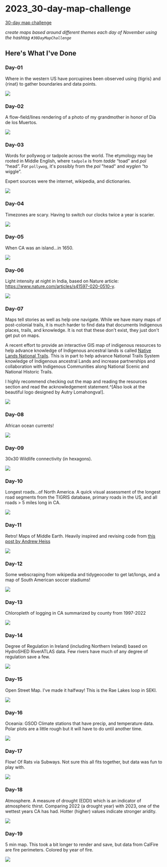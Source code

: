# 2023_30-day-map-challenge

[30-day map challenge](https://30daymapchallenge.com/)

*create maps based around different themes each day of November using the hashtag `#30DayMapChallenge`*

## Here's What I've Done

### Day-01

Where in the western US have porcupines been observed using {tigris} and {rinat} to gather boundaries and data points.

![](figs/day01-points.png)

### Day-02

A flow-field/lines rendering of a photo of my grandmother in honor of Día de los Muertos.

![](figs/day02-lines.png)

### Day-03

Words for pollywog or tadpole across the world. The etymology may be rooted in Middle English, where `tadpole` is from *tadde* “toad” and *pol* “head”. For  `pollywog`, it's possibly from the *pol* "head" and *wyglen* “to wiggle”.

Expert sources were the internet, wikipedia, and dictionaries.

![](figs/day03-pollygons.png)


### Day-04

Timezones are scary. Having to switch our clocks twice a year is scarier.

![](figs/day04-badmap.png)

### Day-05

When CA was an island...in 1650.

![](figs/day05-analog.png)


### Day-06

Light intensity at night in India, based on Nature article: https://www.nature.com/articles/s41597-020-0510-y.

![](figs/day06-asia-lights.png)

### Day-07

Maps tell stories as well as help one navigate. While we have many maps of post-colonial trails, it is much harder to find data that documents Indigenous places, trails, and knowledge. It is not that these don't exist, they just don't get put on maps. 

A recent effort to provide an interactive GIS map of indigenous resources to help advance knowledge of Indigenous ancestral lands is called [Native Lands National Trails](https://experience.arcgis.com/experience/c98b415eb4b44081a6dcb9e824785846/page/NLNT-Homepage/). This is in part to help advance National Trails System knowledge of Indigenous ancestral Lands and increase partnerships and collaboration with Indigenous Communities along National Scenic and National Historic Trails.

I highly recommend checking out the map and reading the resources section and read the acknowledgement statement.^[Also look at the beautiful logo designed by Autry Lomahongva!].

![](figs/day07-navigation.png)

### Day-08

African ocean currents!

![](figs/day08-africa_small.gif)

### Day-09

30x30 Wildlife connectivity (in hexagons).

![](figs/day09_hexagons_3d_circle_v1.png)

### Day-10

Longest roads...of North America. A quick visual assessment of the longest road segments from the TIGRIS database, primary roads in the US, and all roads > 5 miles long in CA.

![](figs/day10-northamerica-combined.png)

### Day-11

Retro! Maps of Middle Earth. Heavily inspired and revising code from [this post by Andrew Heiss](https://www.andrewheiss.com/blog/2023/04/26/middle-earth-mapping-sf-r-gis/)

![](figs/day11-retro.png)

### Day-12

Some webscraping from wikipedia and tidygeocoder to get lat/longs, and a map of South American soccer stadiums!

![](figs/day12-south-america.png)

### Day-13

Chloropleth of logging in CA summarized by county from 1997-2022

![](figs/day13-chloropleth-logging-titled.png)

### Day-14

Degree of Regulation in Ireland (including Northern Ireland) based on HydroSHED RiverATLAS data. Few rivers have much of any degree of regulation save a few. 

![](figs/day14-europe-rivs-combined.png)

### Day-15

Open Street Map. I've made it halfway! This is the Rae Lakes loop in SEKI.

![](figs/day15-osm-seki.png)

### Day-16

Oceania: GSOD Climate stations that have precip, and temperature data. Polar plots are a little rough but it will have to do until another time.

![](figs/day16-oceania-temp_crop.png)

### Day-17

Flow! Of Rats via Subways. Not sure this all fits together, but data was fun to play with.

![](figs/day17-flow-rats.png)

### Day-18

Atmosphere. A measure of drought (EDDI) which is an indicator of atmospheric thirst. Comparing 2022 (a drought year) with 2023, one of the wettest years CA has had. Hotter (higher) values indicate stronger aridity.

![](figs/day18-atmosphere-eddi.png)

### Day-19

5 min map. This took a bit longer to render and save, but data from CalFire are fire perimeters. Colored by year of fire.

![](figs/day19-five-min-map.png)
